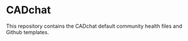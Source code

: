 # CADchat

This repository contains the CADchat default community health files and Github templates.
